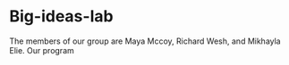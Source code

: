 # Big-ideas-lab

The members of our group are Maya Mccoy, Richard Wesh, and Mikhayla Elie. 
Our program 

